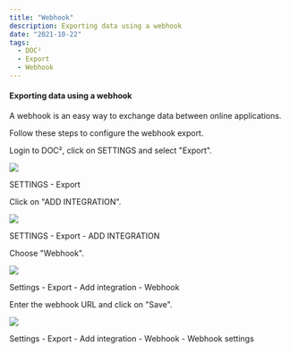 ```yaml
---
title: "Webhook"
description: Exporting data using a webhook
date: "2021-10-22"
tags:
  - DOC²
  - Export
  - Webhook
---
```


#### Exporting data using a webhook

A webhook is an easy way to exchange data between online applications.  

Follow these steps to configure the webhook export.

Login to DOC², click on SETTINGS and select "Export".

![](/_images/doc2/image-1-1024x695.png)

SETTINGS - Export

Click on "ADD INTEGRATION".

![](/_images/doc2/image-7-1024x751.png)

SETTINGS - Export - ADD INTEGRATION

Choose "Webhook".

![](/_images/doc2/image-10-1024x344.png)

Settings - Export - Add integration - Webhook

Enter the webhook URL and click on "Save".

![](/_images/doc2/image-11-1024x350.png)

Settings - Export - Add integration - Webhook - Webhook settings
